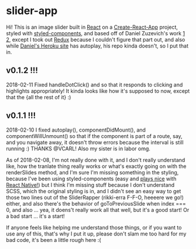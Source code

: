 # slider-app

Hi! This is an image slider built in [React](https://reactjs.org/) on a [Create-React-App](https://github.com/facebook/create-react-app) project, styled with [styled-components](https://www.styled-components.com/), and based off of Daniel Zuzevich's work [1](https://medium.com/@ItsMeDannyZ/build-an-image-slider-with-react-es6-264368de68e4) [2](https://github.com/DZuz14/React-Image-Viewer), except I took out [Redux](https://redux.js.org/) because I couldn't figure that part out, and also while [Daniel's Heroku site](https://react-slider.herokuapp.com/) has autoplay, his repo kinda doesn't, so I put that in.

## v0.1.2 !!!

2018-02-11 Fixed handleDotClick() and <Dot> so that it responds to clicking and highlights appropriately! It kinda looks like how it's supposed to now, except that the {all the rest of it} :)

## v0.1.1 !!!

2018-02-10 I fixed autoplay(), componentDidMount(), and componentWillUnmount() so that if the component is part of a route, say, and you navigate away, it doesn't throw errors because the interval is still running :) THANKS @VCARL! Also my sister is in labor omg.

As of 2018-02-08, I'm not really done with it, and I don't really understand like, how the tranlate thing really works or what's exactly going on with the renderSlides method, and I'm sure I'm missing something in the styling, because I've been using styled-components (easy and [plays nice](https://www.styled-components.com/docs/basics#react-native) with [React Native!](https://facebook.github.io/react-native/)) but I think I'm missing stuff because I don't understand SCSS, which the original styling is in, and I didn't see an easy way to get those two lines out of the SliderRapper (rikki-erra F-F-O, heeeere we go!) either, and also there's the behavior of goToPreviousSlide when index === 0, and also ... yea, it doens't really work all that well, but it's a good start! Or a bad start ... it's a start!

If anyone feels like helping me understand those things, or if you want to use any of this, that's why I put it up, please don't slam me too hard for my bad code, it's been a little rough here :(